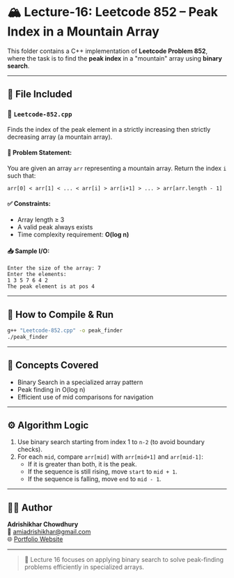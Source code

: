# 🏔️ Lecture-16: Leetcode 852 – Peak Index in a Mountain Array

This folder contains a C++ implementation of **Leetcode Problem 852**, where the task is to find the **peak index** in a "mountain" array using **binary search**.

---

## 📂 File Included

### 🧾 `Leetcode-852.cpp`
Finds the index of the peak element in a strictly increasing then strictly decreasing array (a mountain array).

#### 🔹 Problem Statement:
You are given an array `arr` representing a mountain array. Return the index `i` such that:
```
arr[0] < arr[1] < ... < arr[i] > arr[i+1] > ... > arr[arr.length - 1]
```

#### ✅ Constraints:
- Array length ≥ 3
- A valid peak always exists
- Time complexity requirement: **O(log n)**

#### 📥 Sample I/O:
```
Enter the size of the array: 7
Enter the elements:
1 3 5 7 6 4 2
The peak element is at pos 4
```

---

## 🚀 How to Compile & Run

```bash
g++ "Leetcode-852.cpp" -o peak_finder
./peak_finder
```

---

## 🧠 Concepts Covered

- Binary Search in a specialized array pattern
- Peak finding in O(log n)
- Efficient use of mid comparisons for navigation

---

## ⚙️ Algorithm Logic

1. Use binary search starting from index 1 to `n-2` (to avoid boundary checks).
2. For each `mid`, compare `arr[mid]` with `arr[mid+1]` and `arr[mid-1]`:
   - If it is greater than both, it is the peak.
   - If the sequence is still rising, move `start` to `mid + 1`.
   - If the sequence is falling, move `end` to `mid - 1`.

---

## 👨‍💻 Author

**Adrishikhar Chowdhury**  
📧 amiadrishikhar@gmail.com  
🌐 [Portfolio Website](https://adrishikharchowdhury.glitch.me)

---

> 🚀 Lecture 16 focuses on applying binary search to solve peak-finding problems efficiently in specialized arrays.